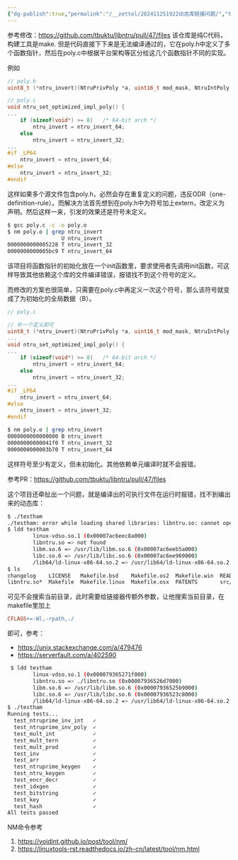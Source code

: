 ```yaml
---
{"dg-publish":true,"permalink":"/__zettel/202411251922动态库链接问题/","title":202411251922,"tags":["链接路径","符号表","链接","linkage"],"created":"2024-11-25T19:22:04+08:00"}
---
```


参考修改：https://github.com/tbuktu/libntru/pull/47/files
该仓库是纯C代码，构建工具是make. 但是代码直接下下来是无法编译通过的，它在poly.h中定义了多个函数指针，然后在poly.c中根据平台架构等区分给这几个函数指针不同的实现。

例如
```c
// poly.h
uint8_t (*ntru_invert)(NtruPrivPoly *a, uint16_t mod_mask, NtruIntPoly *Fq);
```

```c
// poly.c
void ntru_set_optimized_impl_poly() {
...
    if (sizeof(void*) >= 8)   /* 64-bit arch */
        ntru_invert = ntru_invert_64;
    else
        ntru_invert = ntru_invert_32;
...
#if _LP64
    ntru_invert = ntru_invert_64;
#else
    ntru_invert = ntru_invert_32;
#endif
```

这样如果多个源文件包含poly.h，必然会存在重复定义的问题，违反ODR（one-definition-rule）。而解决方法首先想到在poly.h中为符号加上extern，改定义为声明。然后这样一来，引发的效果还是符号未定义。

```bash
$ gcc poly.c -c -o poly.o
$ nm poly.o | grep ntru_invert
                 U ntru_invert
0000000000005228 T ntru_invert_32
0000000000005bc9 T ntru_invert_64
```

该项目将函数指针的初始化放在一个init函数里，要求使用者先调用init函数，可这样导致其他依赖这个库的文件编译错误，报错找不到这个符号的定义。

而修改的方案也很简单，只需要在poly.c中再定义一次这个符号，那么该符号就变成了为初始化的全局数据（B）。
```c
// poly.c

// 补一个定义即可
uint8_t (*ntru_invert)(NtruPrivPoly *a, uint16_t mod_mask, NtruIntPoly *Fq);
...
void ntru_set_optimized_impl_poly() {
...
    if (sizeof(void*) >= 8)   /* 64-bit arch */
        ntru_invert = ntru_invert_64;
    else
        ntru_invert = ntru_invert_32;
...
#if _LP64
    ntru_invert = ntru_invert_64;
#else
    ntru_invert = ntru_invert_32;
#endif
```

```bash
$ nm poly.o | grep ntru_invert
0000000000000000 B ntru_invert
00000000000041f0 T ntru_invert_32
0000000000003b70 T ntru_invert_64
```

这样符号至少有定义，但未初始化。其他依赖单元编译时就不会报错。

参考PR：https://github.com/tbuktu/libntru/pull/47/files

这个项目还牵扯出一个问题，就是编译出的可执行文件在运行时报错，找不到编出来的动态库：
```bash
$ ./testham
./testham: error while loading shared libraries: libntru.so: cannot open shared object file: No such file or directory
$ ldd testham                                                                                           127 19:44
        linux-vdso.so.1 (0x00007ac6eec8a000)
        libntru.so => not found
        libm.so.6 => /usr/lib/libm.so.6 (0x00007ac6eeb5a000)
        libc.so.6 => /usr/lib/libc.so.6 (0x00007ac6ee969000)
        /lib64/ld-linux-x86-64.so.2 => /usr/lib64/ld-linux-x86-64.so.2 (0x00007ac6eec8c000)
$ ls
changelog    LICENSE   Makefile.bsd    Makefile.os2  Makefile.win  README.md  testham*
libntru.so*  Makefile  Makefile.linux  Makefile.osx  PATENTS       src/       tests/
```
可见不会搜索当前目录，此时需要给链接器传额外参数，让他搜索当前目录，在makefile里加上
```makefile
CFLAGS+=-Wl,-rpath,./
```
即可，参考：

- https://unix.stackexchange.com/a/479476
- https://serverfault.com/a/402590

```bash
 $ ldd testham
        linux-vdso.so.1 (0x000079365271f000)
        libntru.so => ./libntru.so (0x00007936526d7000)
        libm.so.6 => /usr/lib/libm.so.6 (0x00007936525b9000)
        libc.so.6 => /usr/lib/libc.so.6 (0x00007936523c8000)
        /lib64/ld-linux-x86-64.so.2 => /usr/lib64/ld-linux-x86-64.so.2 (0x0000793652721000)
$ ./testham
Running tests...
  test_ntruprime_inv_int   ✓
  test_ntruprime_inv_poly  ✓
  test_mult_int            ✓
  test_mult_tern           ✓
  test_mult_prod           ✓
  test_inv                 ✓
  test_arr                 ✓
  test_ntruprime_keygen    ✓
  test_ntru_keygen         ✓
  test_encr_decr           ✓
  test_idxgen              ✓
  test_bitstring           ✓
  test_key                 ✓
  test_hash                ✓
All tests passed     
```

NM命令参考

1. https://voidint.github.io/post/tool/nm/
2. https://linuxtools-rst.readthedocs.io/zh-cn/latest/tool/nm.html